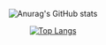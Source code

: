 <div align=center>

![Anurag's GitHub stats](https://github-readme-stats.vercel.app/api?username=Jyebin&show_icons=true&theme=buefy)


[![Top Langs](https://github-readme-stats.vercel.app/api/top-langs/?username=Jyebin&layout=compact)](https://github.com/Jyebin/github-readme-stats)
</div>
